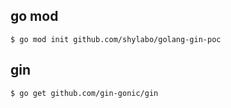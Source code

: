 ## go mod

```
$ go mod init github.com/shylabo/golang-gin-poc
```

## gin

```
$ go get github.com/gin-gonic/gin
```
